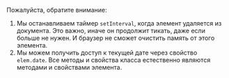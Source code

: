
Пожалуйста, обратите внимание:
1. Мы останавливаем таймер `setInterval`, когда элемент удаляется из документа. Это важно, иначе он продолжит тикать, даже если больше не нужен. И браузер не cможет очистить память от этого элемента.
2. Мы можем получить доступ к текущей дате через свойство `elem.date`. Все методы и свойства класса естественно являются методами и свойствами элемента.
